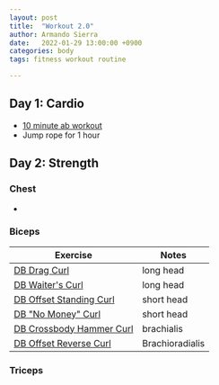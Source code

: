 ```yaml
---
layout: post
title:  "Workout 2.0"
author: Armando Sierra
date:   2022-01-29 13:00:00 +0900
categories: body
tags: fitness workout routine

---
```


## Day 1: Cardio
- [10 minute ab workout](https://www.youtube.com/watch?v=i27K2ry9jEo)
- Jump rope for 1 hour

## Day 2: Strength

### Chest
- 

### Biceps

Exercise | Notes
--- | ---
[DB Drag Curl](https://youtu.be/hOWn9fZ2-0M?t=114) | long head
[DB Waiter's Curl](https://youtu.be/hOWn9fZ2-0M?t=244) | long head
[DB Offset Standing Curl](https://youtu.be/hOWn9fZ2-0M?t=361) | short head
[DB "No Money" Curl](https://youtu.be/hOWn9fZ2-0M?t=517) |  short head
[DB Crossbody Hammer Curl](https://youtu.be/hOWn9fZ2-0M?t=725) | brachialis
[DB Offset Reverse Curl](https://youtu.be/hOWn9fZ2-0M?t=836) | Brachioradialis

### Triceps
